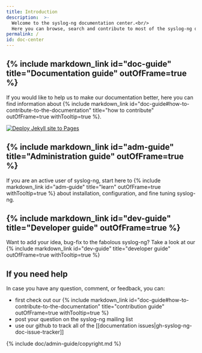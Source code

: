 ```yaml
---
title: Introduction
description:  >-
  Welcome to the syslog-ng documentation center.<br/>
  Here you can browse, search and contribute to most of the syslog-ng documentation.
permalink: /
id: doc-center
---
```


## {% include markdown_link id="doc-guide" title="Documentation guide" outOfFrame=true %}

If you would like to help us to make our documentation better, here you can find information about {% include markdown_link id="doc-guide#how-to-contribute-to-the-documentation" title="how to contribute" outOfFrame=true withTooltip=true %}.

[![Deploy Jekyll site to Pages](https://github.com/syslog-ng/syslog-ng.github.io/actions/workflows/jekyll-gh-pages.yml/badge.svg)](https://github.com/syslog-ng/syslog-ng.github.io/actions/workflows/jekyll-gh-pages.yml)

## {% include markdown_link id="adm-guide" title="Administration guide" outOfFrame=true %}

If you are an active user of syslog-ng, start here to {% include markdown_link id="adm-guide" title="learn" outOfFrame=true  withTooltip=true %} about installation, configuration, and fine tuning syslog-ng.

## {% include markdown_link id="dev-guide" title="Developer guide" outOfFrame=true %}

Want to add your idea, bug-fix to the fabolous syslog-ng? Take a look at our {% include markdown_link id="dev-guide" title="developer guide" outOfFrame=true  withTooltip=true %}

## If you need help

In case you have any question, comment, or feedback, you can:

* first check out our {% include markdown_link id="doc-guide#how-to-contribute-to-the-documentation" title="contribution guide" outOfFrame=true  withTooltip=true   %}
* post your question on the syslog-ng mailing list
* use our github to track all of the [[documentation issues|gh-syslog-ng-doc-issue-tracker]]

{% include doc/admin-guide/copyright.md %}
